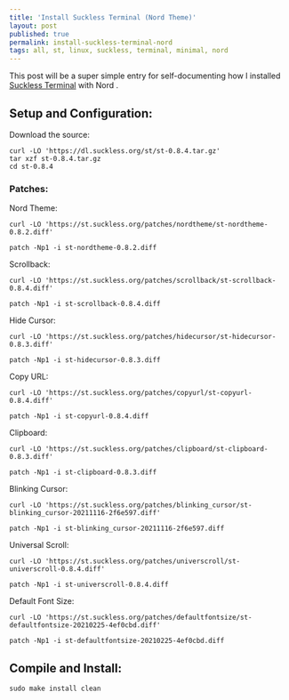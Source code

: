 ```yaml
---
title: 'Install Suckless Terminal (Nord Theme)'
layout: post
published: true
permalink: install-suckless-terminal-nord
tags: all, st, linux, suckless, terminal, minimal, nord
---
```


This post will be a super simple entry for self-documenting how I installed [Suckless Terminal](http://git.suckless.org/st) with Nord .

## Setup and Configuration:

Download the source: 

```
curl -LO 'https://dl.suckless.org/st/st-0.8.4.tar.gz'
tar xzf st-0.8.4.tar.gz
cd st-0.8.4
```

### Patches:

Nord Theme:

```
curl -LO 'https://st.suckless.org/patches/nordtheme/st-nordtheme-0.8.2.diff'

patch -Np1 -i st-nordtheme-0.8.2.diff
```

Scrollback:

```
curl -LO 'https://st.suckless.org/patches/scrollback/st-scrollback-0.8.4.diff'

patch -Np1 -i st-scrollback-0.8.4.diff
```

Hide Cursor:

```
curl -LO 'https://st.suckless.org/patches/hidecursor/st-hidecursor-0.8.3.diff'

patch -Np1 -i st-hidecursor-0.8.3.diff
```

Copy URL:

```
curl -LO 'https://st.suckless.org/patches/copyurl/st-copyurl-0.8.4.diff'

patch -Np1 -i st-copyurl-0.8.4.diff
```

Clipboard:

```
curl -LO 'https://st.suckless.org/patches/clipboard/st-clipboard-0.8.3.diff'

patch -Np1 -i st-clipboard-0.8.3.diff
```

Blinking Cursor:

```
curl -LO 'https://st.suckless.org/patches/blinking_cursor/st-blinking_cursor-20211116-2f6e597.diff'

patch -Np1 -i st-blinking_cursor-20211116-2f6e597.diff
```

Universal Scroll:

```
curl -LO 'https://st.suckless.org/patches/universcroll/st-universcroll-0.8.4.diff'

patch -Np1 -i st-universcroll-0.8.4.diff
```

Default Font Size:

```
curl -LO 'https://st.suckless.org/patches/defaultfontsize/st-defaultfontsize-20210225-4ef0cbd.diff'

patch -Np1 -i st-defaultfontsize-20210225-4ef0cbd.diff
```

## Compile and Install:

```
sudo make install clean
```
